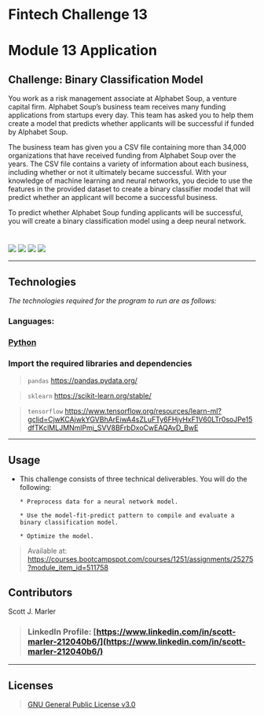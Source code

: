 # Fintech Challenge 13
## 


# Module 13 Application

## Challenge: Binary Classification Model

You work as a risk management associate at Alphabet Soup, a venture capital firm. Alphabet Soup’s business team receives many funding applications from startups every day. This team has asked you to help them create a model that predicts whether applicants will be successful if funded by Alphabet Soup.

The business team has given you a CSV file containing more than 34,000 organizations that have received funding from Alphabet Soup over the years. The CSV file contains a variety of information about each business, including whether or not it ultimately became successful. With your knowledge of machine learning and neural networks, you decide to use the features in the provided dataset to create a binary classifier model that will predict whether an applicant will become a successful business.

To predict whether Alphabet Soup funding applicants will be successful, you will create a binary classification model using a deep neural network.

     

#
[<img src="https://img.shields.io/badge/language-Python-orange.svg?logo=LOGO">](https://www.python.org/)
[<img src="https://img.shields.io/badge/platform-dev-orange.svg?logo=LOGO">](<LINK>)
[<img src="https://img.shields.io/badge/libraries-3-orange.svg?logo=LOGO">](<LINK>)
[<img src="https://img.shields.io/badge/license-GNU General Public License v3.0-blue.svg?logo=LOGO">](COPYING.txt)


---

## Technologies

*The technologies required for the program to run are as follows:*

### Languages:   

### [Python](python.org)

### Import the required libraries and dependencies

>`pandas`           https://pandas.pydata.org/

>`sklearn`          https://scikit-learn.org/stable/

>`tensorflow`         https://www.tensorflow.org/resources/learn-ml?gclid=CjwKCAjwkYGVBhArEiwA4sZLuFTy6FHjyHxF1V60LTr0soJPe15dfTKclMLJMNmlPmj_SVV8BFrbDxoCwEAQAvD_BwE












---

## Usage


* This challenge consists of three technical deliverables. You will do the following:

      * Preprocess data for a neural network model.

      * Use the model-fit-predict pattern to compile and evaluate a binary classification model.

      * Optimize the model.



>
> Available at:
https://courses.bootcampspot.com/courses/1251/assignments/25275?module_item_id=511758

## Contributors

Scott J. Marler


> ### LinkedIn Profile:     [https://www.linkedin.com/in/scott-marler-212040b6/](https://www.linkedin.com/in/scott-marler-212040b6/)



---

## Licenses

> [GNU General Public License v3.0](COPYING.txt)
